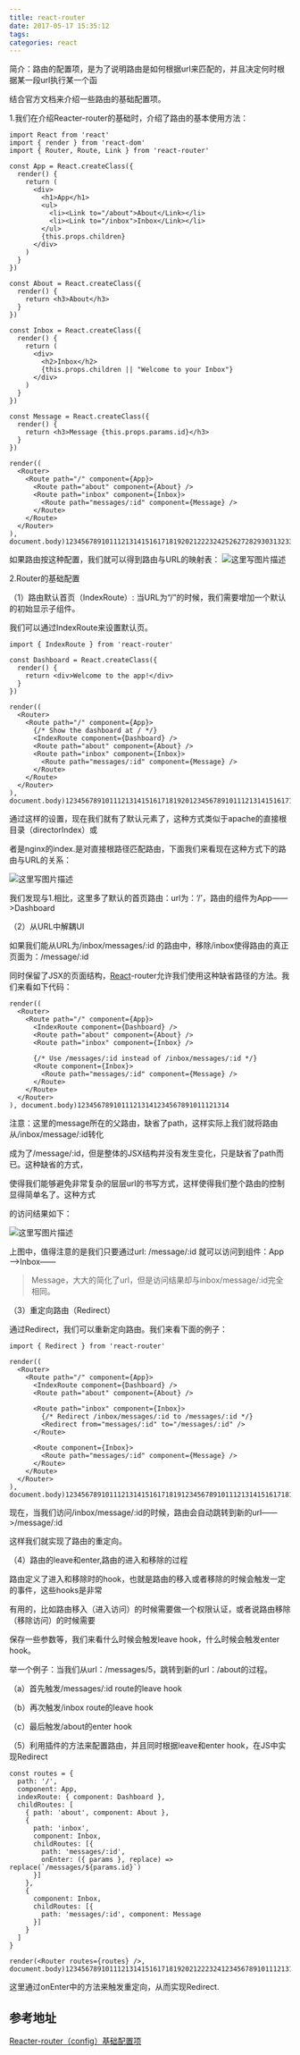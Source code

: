 ```yaml
---
title: react-router
date: 2017-05-17 15:35:12
tags:
categories: react 
---
```






简介：路由的配置项，是为了说明路由是如何根据url来匹配的，并且决定何时根据某一段url执行某一个函

结合官方文档来介绍一些路由的基础配置项。

1.我们在介绍Reacter-router的基础时，介绍了路由的基本使用方法：

```
import React from 'react'
import { render } from 'react-dom'
import { Router, Route, Link } from 'react-router'

const App = React.createClass({
  render() {
    return (
      <div>
        <h1>App</h1>
        <ul>
          <li><Link to="/about">About</Link></li>
          <li><Link to="/inbox">Inbox</Link></li>
        </ul>
        {this.props.children}
      </div>
    )
  }
})

const About = React.createClass({
  render() {
    return <h3>About</h3>
  }
})

const Inbox = React.createClass({
  render() {
    return (
      <div>
        <h2>Inbox</h2>
        {this.props.children || "Welcome to your Inbox"}
      </div>
    )
  }
})

const Message = React.createClass({
  render() {
    return <h3>Message {this.props.params.id}</h3>
  }
})

render((
  <Router>
    <Route path="/" component={App}>
      <Route path="about" component={About} />
      <Route path="inbox" component={Inbox}>
        <Route path="messages/:id" component={Message} />
      </Route>
    </Route>
  </Router>
), document.body)1234567891011121314151617181920212223242526272829303132333435363738394041424344454647484950515212345678910111213141516171819202122232425262728293031323334353637383940414243444546474849505152
```

如果路由按这种配置，我们就可以得到路由与URL的映射表： 
![这里写图片描述](http://img.blog.csdn.net/20161122093049071)

2.Router的基础配置

（1）路由默认首页（IndexRoute）: 当URL为“/”的时候，我们需要增加一个默认的初始显示子组件。

我们可以通过IndexRoute来设置默认页。

```
import { IndexRoute } from 'react-router'

const Dashboard = React.createClass({
  render() {
    return <div>Welcome to the app!</div>
  }
})

render((
  <Router>
    <Route path="/" component={App}>
      {/* Show the dashboard at / */}
      <IndexRoute component={Dashboard} />
      <Route path="about" component={About} />
      <Route path="inbox" component={Inbox}>
        <Route path="messages/:id" component={Message} />
      </Route>
    </Route>
  </Router>
), document.body)12345678910111213141516171819201234567891011121314151617181920
```

通过这样的设置，现在我们就有了默认元素了，这种方式类似于apache的直接根目录（directorIndex）或

者是nginx的index.是对直接根路径匹配路由，下面我们来看现在这种方式下的路由与URL的关系：

![这里写图片描述](http://img.blog.csdn.net/20161122104830050)

我们发现与1.相比，这里多了默认的首页路由：url为：‘/’，路由的组件为App——>Dashboard

（2）从URL中解耦UI

如果我们能从URL为/inbox/messages/:id 的路由中，移除/inbox使得路由的真正页面为：/message/:id

同时保留了JSX的页面结构，[React](http://lib.csdn.net/base/react)-router允许我们使用这种缺省路径的方法。我们来看如下代码：

```
render((
  <Router>
    <Route path="/" component={App}>
      <IndexRoute component={Dashboard} />
      <Route path="about" component={About} />
      <Route path="inbox" component={Inbox} />

      {/* Use /messages/:id instead of /inbox/messages/:id */}
      <Route component={Inbox}>
        <Route path="messages/:id" component={Message} />
      </Route>
    </Route>
  </Router>
), document.body)12345678910111213141234567891011121314
```

注意：这里的message所在的父路由，缺省了path，这样实际上我们就将路由从/inbox/message/:id转化

成为了/message/:id，但是整体的JSX结构并没有发生变化，只是缺省了path而已。这种缺省的方式，

使得我们能够避免非常复杂的层层url的书写方式，这样使得我们整个路由的控制显得简单名了。这种方式

的访问结果如下：

![这里写图片描述](http://img.blog.csdn.net/20161122110027878)

上图中，值得注意的是我们只要通过url: /message/:id 就可以访问到组件：App——>Inbox——

> Message，大大的简化了url，但是访问结果却与inbox/message/:id完全相同。

（3）重定向路由（Redirect）

通过Redirect，我们可以重新定向路由。我们来看下面的例子：

```
import { Redirect } from 'react-router'

render((
  <Router>
    <Route path="/" component={App}>
      <IndexRoute component={Dashboard} />
      <Route path="about" component={About} />

      <Route path="inbox" component={Inbox}>
        {/* Redirect /inbox/messages/:id to /messages/:id */}
        <Redirect from="messages/:id" to="/messages/:id" />
      </Route>

      <Route component={Inbox}>
        <Route path="messages/:id" component={Message} />
      </Route>
    </Route>
  </Router>
), document.body)1234567891011121314151617181912345678910111213141516171819
```

现在，当我们访问/inbox/message/:id的时候，路由会自动跳转到新的url——>/message/:id

这样我们就实现了路由的重定向。

（4）路由的leave和enter,路由的进入和移除的过程

路由定义了进入和移除时的hook，也就是路由的移入或者移除的时候会触发一定的事件，这些hooks是非常

有用的，比如路由移入（进入访问）的时候需要做一个权限认证，或者说路由移除（移除访问）的时候需要

保存一些参数等，我们来看什么时候会触发leave hook，什么时候会触发enter hook。

举一个例子：当我们从url：/messages/5，跳转到新的url：/about的过程。

（a）首先触发/messages/:id route的leave hook

（b）再次触发/inbox route的leave hook

（c）最后触发/about的enter hook

（5）利用插件的方法来配置路由，并且同时根据leave和enter hook，在JS中实现Redirect

```
const routes = {
  path: '/',
  component: App,
  indexRoute: { component: Dashboard },
  childRoutes: [
    { path: 'about', component: About },
    {
      path: 'inbox',
      component: Inbox,
      childRoutes: [{
        path: 'messages/:id',
        onEnter: ({ params }, replace) => replace(`/messages/${params.id}`)
      }]
    },
    {
      component: Inbox,
      childRoutes: [{
        path: 'messages/:id', component: Message
      }]
    }
  ]
}

render(<Router routes={routes} />, document.body)123456789101112131415161718192021222324123456789101112131415161718192021222324
```

这里通过onEnter中的方法来触发重定向，从而实现Redirect.

## 参考地址

 [Reacter-router（config）基础配置项](http://blog.csdn.net/liwusen/article/details/53282245)